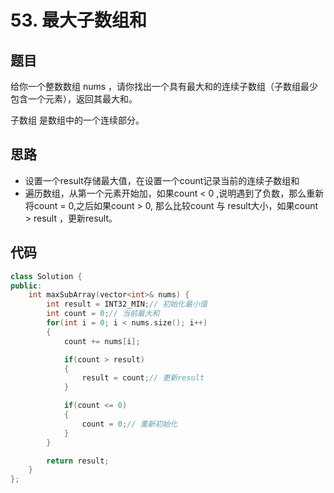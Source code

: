 # 53. 最大子数组和

## 题目
给你一个整数数组 nums ，请你找出一个具有最大和的连续子数组（子数组最少包含一个元素），返回其最大和。

子数组 是数组中的一个连续部分。

## 思路

* 设置一个result存储最大值，在设置一个count记录当前的连续子数组和
* 遍历数组，从第一个元素开始加，如果count < 0 ,说明遇到了负数，那么重新将count = 0,之后如果count > 0, 那么比较count 与 result大小，如果count > result ，更新result。


## 代码

```cpp
class Solution {
public:
    int maxSubArray(vector<int>& nums) {
        int result = INT32_MIN;// 初始化最小值
        int count = 0;// 当前最大和
        for(int i = 0; i < nums.size(); i++)
        {
            count += nums[i];

            if(count > result)
            {
                result = count;// 更新result
            }

            if(count <= 0)
            {
                count = 0;// 重新初始化
            }
        }

        return result;
    }
};

```

